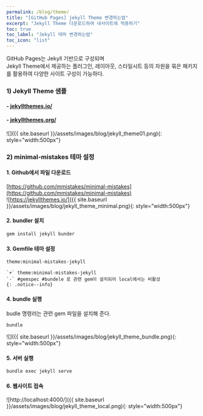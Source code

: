 ```yaml
---
permalink: /blog/theme/
title: "[GitHub Pages] jekyll Theme 변경하는법"
excerpt: "Jekyll Theme 다운로드하여 내사이트에 적용하기"
toc: true
toc_label: "Jekyll 테마 변경하는법"
toc_icon: "list"
---
```


GitHub Pages는 Jekyll 기반으로 구성되며  
Jekyll Theme에서 제공하는 플러그인, 레이아웃, 스타일시트 등의 자원을 묶은 패키지를 활용하여 다양한 사이트 구성이 가능하다. 

### 1) Jekyll Theme 샘플    
#### - [jekyllthemes.io/](https://jekyllthemes.io/)    
#### - [jekyllthemes.org/](http://jekyllthemes.org/)  
  

![]({{ site.baseurl }}/assets/images/blog/jekyll_theme01.png){: style="width:500px"}
### 2) minimal-mistakes 테마 설정

#### 1. Github에서 파일 다운로드
[https://github.com/mmistakes/minimal-mistakes](https://github.com/mmistakes/minimal-mistakes)    
![https://jekyllthemes.io/]({{ site.baseurl }}/assets/images/blog/jekyll_theme_minimal.png){: style="width:500px"}

#### 2. bundler 설치
```bash
gem install jekyll bunder
```

#### 3. Gemfile 테마 설정
```bash
theme:minimal-mistakes-jekyll
```

    `+` theme:minimal-mistakes-jekyll  
    `-` #gemspec #bundele 로 관련 gem이 설치되어 local에서는 비활성
    {: .notice--info}

#### 4. bundle 실행
budle 명령러는 관련 gem 파일을 설치해 준다.
```bash
bundle
```
![]({{ site.baseurl }}/assets/images/blog/jekyll_theme_bundle.png){: style="width:500px"}

#### 5. 서버 실행
```bash
bundle exec jekyll serve
```

#### 6. 웹사이트 접속
![http://localhost:4000/]({{ site.baseurl }}/assets/images/blog/jekyll_theme_local.png){: style="width:500px"}
